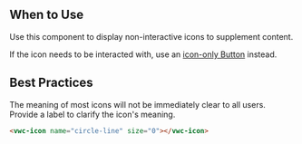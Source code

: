 ## When to Use

Use this component to display non-interactive icons to supplement content.

If the icon needs to be interacted with, use an [icon-only Button](/components/button/#icon-only) instead.

## Best Practices

<docs-do-dont>

<div slot="description">
The meaning of most icons will not be immediately clear to all users. Provide a label to clarify the icon's meaning.
</div>

<docs-do dont headline="Use ambiguous icons without label">

```html preview
<vwc-icon name="circle-line" size="0"></vwc-icon>
```

</docs-do>
</docs-do-dont>
